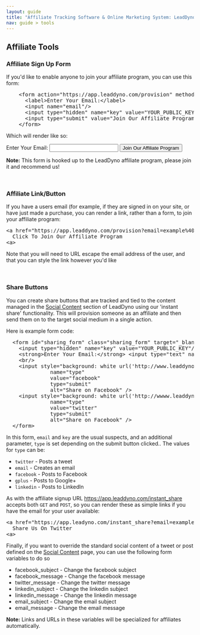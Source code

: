 ```yaml
---
layout: guide
title: "Affiliate Tracking Software & Online Marketing System: LeadDyno"
nav: guide > tools
---
```


## Affiliate Tools

<a class="docs-anchor" id='affiliate_form'> </a>
### Affiliate Sign Up Form

If you'd like to enable anyone to join your affiliate program, you can use this form:

<pre class="prettyprint">
    &lt;form action="https://app.leaddyno.com/provision" method="post">
      &lt;label>Enter Your Email:&lt;/label>
      &lt;input name="email"/>
      &lt;input type="hidden" name="key" value="<span class="pub-key-rep">YOUR_PUBLIC_KEY</span>"/>
      &lt;input type="submit" value="Join Our Affiliate Program"/>
    &lt;/form>
</pre>

Which will render like so:

<form action="https://app.leaddyno.com/provision" method="post">
  <label>Enter Your Email:</label>
  <input name="email"/>
  <input type="hidden" name="key" value="9d7969b29fee56ee8ab1d747c1b41a2cd7a5e1ce"/>
  <input type="submit" value="Join Our Affiliate Program"/>
</form>

<div class="alert alert-info">
  <strong>Note:</strong> This form is hooked up to the LeadDyno affiliate program, please join it and recommend
  us!
</div>

<a class="docs-anchor" id='affiliate_link'>&nbsp;</a>
### Affiliate Link/Button

If you have a users email (for example, if they are signed in on your site, or have just made a purchase,
you can render a link, rather than a form, to join your affiliate program:

<pre class="prettyprint">
&lt;a href="https://app.leaddyno.com/provision?email=example%40example.com&amp;key=<span class="pub-key-rep">YOUR_PUBLIC_KEY</span>">
  Click To Join Our Affiliate Program
&lt;a>
</pre>

Note that you will need to URL escape the email address of the user, and that you can style the link
however you'd like


<a class="docs-anchor" id='sharing_buttons'>&nbsp;</a>

### Share Buttons

You can create share buttons that are tracked and tied to the content managed in the 
[Social Content](https://app.leaddyno.com/content) section of LeadDyno using our 'instant share'
functionality. This will provision someone as an affiliate and then send them on to the target social medium
in a single action.

Here is example form code:

<pre class="prettyprint">
  &lt;form id="sharing_form" class="sharing_form" target="_blank" action="https://app.leaddyno.com/instant_share" method="get">
    &lt;input type="hidden" name="key" value="<span class="pub-key-rep">YOUR_PUBLIC_KEY</span>"/>
    &lt;strong>Enter Your Email:&lt;/strong> &lt;input type="text" name="email">
    &lt;br/>
    &lt;input style="background: white url('http://www.leaddyno.com/images/social/32px/Facebook.png'); margin-bottom: -10px; border: 0; height: 32px; width: 32px; line-height: 999px; overflow: hidden; font-size: 0;"
              name="type"
              value="facebook"
              type="submit"
              alt="Share on Facebook" />
    &lt;input style="background: white url('http://wwww.leaddyno.com/images/social/32px/Twitter.png')"
              name="type"
              value="twitter"
              type="submit"
              alt="Share on Facebook" />
  &lt;/form>
</pre>

In this form, `email` and `key` are the usual suspects, and an additional parameter, `type` is set depending on the
submit button clicked..  The values for `type` can be:

* `twitter` - Posts a tweet
* `email` - Creates an email 
* `facebook` - Posts to Facebook 
* `gplus` - Posts to Google+ 
* `linkedin` - Posts to LinkedIn

As with the affiliate signup URL https://app.leaddyno.com/instant_share accepts both `GET` and `POST`, so you can render 
these as simple links if you have the email for your user available:

<pre class="prettyprint">
&lt;a href="https://app.leadyno.com/instant_share?email=example%40example.com&amp;key=<span class="pub-key-rep">YOUR_PUBLIC_KEY</span>&amp;type=twitter">
  Share Us On Twitter
&lt;a>
</pre>

Finally, if you want to override the standard social content of a tweet or post defined on the 
[Social Content](https://app.leaddyno.com/content) page, you can use the following form variables to do so

* facebook_subject - Change the facebook subject
* facebook_message - Change the facebook message
* twitter_message - Change the twitter message
* linkedin_subject - Change the linkedin subject
* linkedin_message - Change the linkedin message
* email_subject - Change the email subject
* email_message - Change the email message

<div class="alert alert-info">
  <strong>Note:</strong> Links and URLs in these variables will be specialized for affiliates automatically.
</div>
